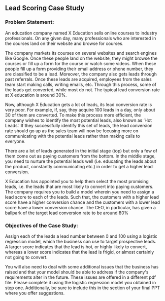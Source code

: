 ## Lead Scoring Case Study

### Problem Statement:

An education company named X Education sells online courses to industry professionals. On any given day, many professionals who are interested in the courses land on their website and browse for courses. 

The company markets its courses on several websites and search engines like Google. Once these people land on the website, they might browse the courses or fill up a form for the course or watch some videos. When these people fill up a form providing their email address or phone number, they are classified to be a lead. Moreover, the company also gets leads through past referrals. Once these leads are acquired, employees from the sales team start making calls, writing emails, etc. Through this process, some of the leads get converted, while most do not. The typical lead conversion rate at X education is around 30%. 

Now, although X Education gets a lot of leads, its lead conversion rate is very poor. For example, if, say, they acquire 100 leads in a day, only about 30 of them are converted. To make this process more efficient, the company wishes to identify the most potential leads, also known as ‘Hot Leads’. If they successfully identify this set of leads, the lead conversion rate should go up as the sales team will now be focusing more on communicating with the potential leads rather than making calls to everyone.

There are a lot of leads generated in the initial stage (top) but only a few of them come out as paying customers from the bottom. In the middle stage, you need to nurture the potential leads well (i.e. educating the leads about the product, constantly communicating etc.) in order to get a higher lead conversion.

X Education has appointed you to help them select the most promising leads, i.e. the leads that are most likely to convert into paying customers. The company requires you to build a model wherein you need to assign a lead score to each of the leads. Such that, the customers with a higher lead score have a higher conversion chance and the customers with a lower lead score have a lower conversion chance. The CEO, in particular, has given a ballpark of the target lead conversion rate to be around 80%

### Objectives of the Case Study:

Assign each of the leads a lead number between 0 and 100 using a logistic regression model, which the business can use to target prospective leads. A larger score indicates that the lead is hot, or highly likely to convert, whereas a lower score indicates that the lead is frigid, or almost certainly not going to convert.

You will also need to deal with some additional issues that the business has raised and that your model should be able to address if the company's requirements alter in the future. These issues are offered in a different pdf file. Please complete it using the logistic regression model you obtained in step one. Additionally, be sure to include this in the section of your final PPT where you offer suggestions.
